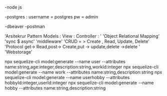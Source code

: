 -node js

-postgres :
username = postgres
pw = admin

-dbeaver
-postman



'Arsitekrur Pattern
Models :
View :
Controller :
'
'Object Relational Mapping'
'sync $ async'
'middleware'
'CRUD = > Create , Read, Update, Delete'
'Protocol get-> Read,post-> Create,put -> update,delete ->delete '
'Webstorage'



npx sequelize-cli model:generate --name user --attributes name:string,age:integer,description:string,workId:integer
npx sequelize-cli model:generate --name work --attributes name:string,description:string
npx sequelize-cli model:generate --name userhobby --attributes hobbyId:integer,userId:integer
npx sequelize-cli model:generate --name hobby --attributes name:string,description:string



